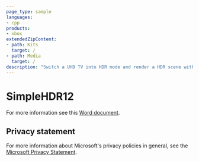 ```yaml
---
page_type: sample
languages:
- cpp
products:
- xbox
extendedZipContent:
- path: Kits
  target: /
- path: Media
  target: /
description: "Switch a UHD TV into HDR mode and render a HDR scene with values higher than 1.0f, which will be displayed as brighter than white on a UHD TV using DirectX 12 on Xbox One."
---
```


# SimpleHDR12

For more information see this [Word document](https://github.com/microsoft/Xbox-ATG-Samples/blob/master/XDKSamples/Graphics/SimpleHDR12/Readme.docx).

## Privacy statement

For more information about Microsoft's privacy policies in general, see the [Microsoft Privacy Statement](https://privacy.microsoft.com/privacystatement/).
